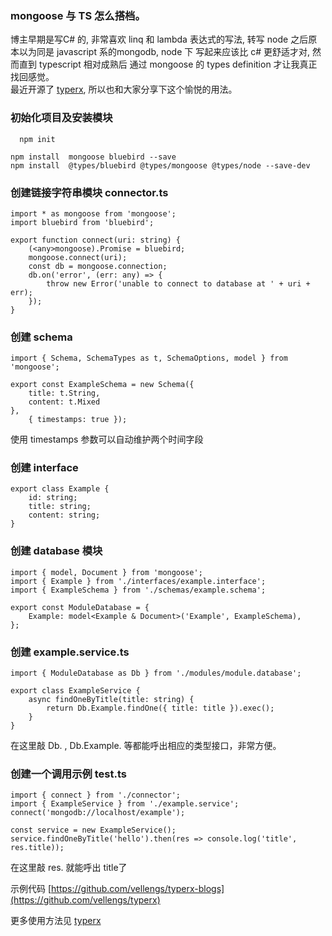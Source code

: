 ### mongoose 与 TS 怎么搭档。
博主早期是写C# 的, 非常喜欢 linq 和 lambda 表达式的写法, 转写 node 之后原本以为同是 javascript 系的mongodb, node 下
写起来应该比 c# 更舒适才对, 然而直到 typescript 相对成熟后 通过 mongoose 的 types definition 才让我真正找回感觉。<br>
最近开源了 [typerx](https://github.com/vellengs/typerx), 所以也和大家分享下这个愉悦的用法。

### 初始化项目及安装模块

```
  npm init
```

```
npm install  mongoose bluebird --save 
npm install  @types/bluebird @types/mongoose @types/node --save-dev
```

###  创建链接字符串模块 connector.ts

```
import * as mongoose from 'mongoose';
import bluebird from 'bluebird';

export function connect(uri: string) {
    (<any>mongoose).Promise = bluebird;
    mongoose.connect(uri);
    const db = mongoose.connection;
    db.on('error', (err: any) => {
        throw new Error('unable to connect to database at ' + uri + err);
    });
}
```
### 创建 schema 

```
import { Schema, SchemaTypes as t, SchemaOptions, model } from 'mongoose';

export const ExampleSchema = new Schema({
    title: t.String,
    content: t.Mixed
},
    { timestamps: true });
```
使用 timestamps 参数可以自动维护两个时间字段


### 创建 interface

```
export class Example {
    id: string;
    title: string;
    content: string;
}

```

### 创建 database 模块

```
import { model, Document } from 'mongoose';
import { Example } from './interfaces/example.interface';
import { ExampleSchema } from './schemas/example.schema';

export const ModuleDatabase = {
    Example: model<Example & Document>('Example', ExampleSchema),
};
```

### 创建 example.service.ts

```
import { ModuleDatabase as Db } from './modules/module.database';

export class ExampleService {
    async findOneByTitle(title: string) {
        return Db.Example.findOne({ title: title }).exec();
    }
}
```

在这里敲 Db. , Db.Example. 等都能呼出相应的类型接口，非常方便。

### 创建一个调用示例 test.ts

```
import { connect } from './connector';
import { ExampleService } from './example.service';
connect('mongodb://localhost/example');

const service = new ExampleService();
service.findOneByTitle('hello').then(res => console.log('title', res.title));

```
在这里敲 res. 就能呼出 title了

示例代码 [https://github.com/vellengs/typerx-blogs](https://github.com/vellengs/typerx)

更多使用方法见 [typerx](https://github.com/vellengs/typerx)